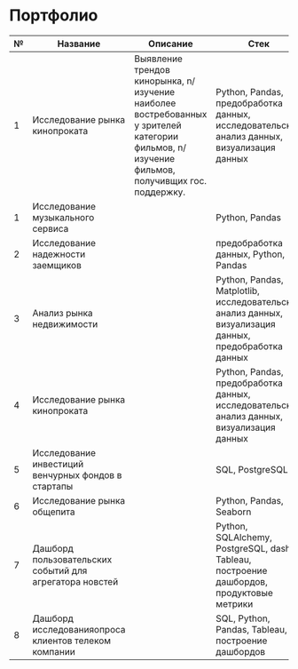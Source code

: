 # Портфолио



| № | Название | Описание  | Стек  | 
|---|---|---|---|
| 1 | Исследование рынка кинопроката  | Выявление трендов кинорынка, n/ изучение наиболее востребованных у зрителей категории фильмов, n/ изучение фильмов, получивщих гос. поддержку.  | Python, Pandas, предобработка данных, исследовательский анализ данных, визуализация данных  |   
| 1 | Исследование музыкального сервиса  |   | Python, Pandas  |   
| 2 | Исследование надежности заемщиков  |   |  предобработка данных, Python, Pandas |  
| 3 | Анализ рынка недвижимости  |   |  Python, Pandas, Matplotlib, исследовательский анализ данных, визуализация данных, предобработка данных |   
| 4 | Исследование рынка кинопроката  |   | Python, Pandas, предобработка данных, исследовательский анализ данных, визуализация данных  |   
| 5 | Исследование инвестиций венчурных фондов в стартапы  |   |  SQL, PostgreSQL |  
| 6 | Исследование рынка общепита |   | Python, Pandas, Seaborn  |   
| 7 | Дашборд пользовательских событий для агрегатора новстей  |   | Python, SQLAlchemy, PostgreSQL, dash, Tableau, построение дашбордов, продуктовые метрики  |  
| 8 | Дашборд исследованияопроса клиентов телеком компании |   |  SQL, Python, Pandas, Tableau, построение дашбордов |   
